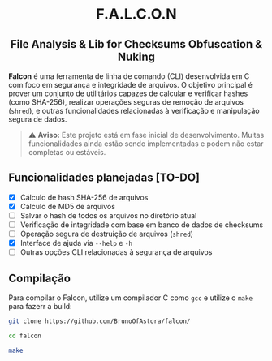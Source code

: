 <h1 align="center">F.A.L.C.O.N</h1>
<h2 align="center">File Analysis & Lib for Checksums Obfuscation & Nuking </h2>

**Falcon** é uma ferramenta de linha de comando (CLI) desenvolvida em C com foco em segurança e integridade de arquivos. O objetivo principal é prover um conjunto de utilitários capazes de calcular e verificar hashes (como SHA-256), realizar operações seguras de remoção de arquivos (`shred`), e outras funcionalidades relacionadas à verificação e manipulação segura de dados.

> ⚠️ **Aviso:** Este projeto está em fase inicial de desenvolvimento. Muitas funcionalidades ainda estão sendo implementadas e podem não estar completas ou estáveis.

## Funcionalidades planejadas [TO-DO]

- [X] Cálculo de hash SHA-256 de arquivos
- [X] Cálculo de MD5 de arquivos
- [ ] Salvar o hash de todos os arquivos no diretório atual
- [ ] Verificação de integridade com base em banco de dados de checksums
- [ ] Operação segura de destruição de arquivos (`shred`)
- [X] Interface de ajuda via `--help` e `-h`
- [ ] Outras opções CLI relacionadas à segurança de arquivos

## Compilação

Para compilar o Falcon, utilize um compilador C como `gcc` e utilize o `make` para fazerr a build:

```bash
git clone https://github.com/BrunoOfAstora/falcon/

cd falcon

make
